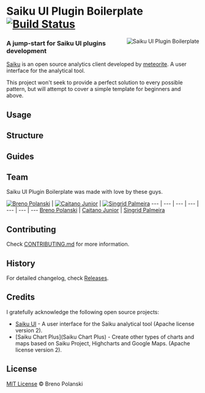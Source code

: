 # Saiku UI Plugin Boilerplate [![Build Status](https://travis-ci.org/brenopolanski/saiku-plugin-boilerplate.svg?branch=master)](https://travis-ci.org/brenopolanski/saiku-plugin-boilerplate)

<img src="https://raw.githubusercontent.com/brenopolanski/saiku-plugin-boilerplate/gh-assets/saiku-plugin-boilerplate.png" alt="Saiku UI Plugin Boilerplate" align="right" />

### A jump-start for Saiku UI plugins development

[Saiku](http://www.meteorite.bi/saiku) is an open source analytics client developed by [meteorite](http://www.meteorite.bi/). A user interface for the analytical tool.

This project won't seek to provide a perfect solution to every possible pattern, but will attempt to cover a simple template for beginners and above.

## Usage

## Structure

## Guides

## Team

Saiku UI Plugin Boilerplate was made with love by these guys.

[![Breno Polanski](https://avatars3.githubusercontent.com/u/1894191?s=70)](https://github.com/brenopolanski) | [![Caitano Junior](https://avatars0.githubusercontent.com/u/7557360?s=70)](https://github.com/caitanojunior) | [![Singrid Palmeira]()](https://github.com/Singrid)
--- | --- | --- | --- | --- | --- | ---
[Breno Polanski](https://github.com/brenopolanski) | [Caitano Junior](https://github.com/caitanojunior) | [Singrid Palmeira](https://github.com/Singrid)

## Contributing

Check [CONTRIBUTING.md](https://github.com/brenopolanski/saiku-plugin-boilerplate/blob/master/CONTRIBUTING.md) for more information.

## History

For detailed changelog, check [Releases](https://github.com/brenopolanski/saiku-plugin-boilerplate/releases).

## Credits

I gratefully acknowledge the following open source projects:

* [Saiku UI](https://github.com/OSBI/saiku-ui) - A user interface for the Saiku analytical tool (Apache license version 2).
* [Saiku Chart Plus](Saiku Chart Plus) - Create other types of charts and maps based on Saiku Project, Highcharts and Google Maps. (Apache license version 2).

## License

[MIT License](http://brenopolanski.mit-license.org/) © Breno Polanski
